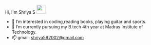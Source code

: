 Hi, I'm Shriya S <img src="https://github.com/TheDudeThatCode/TheDudeThatCode/blob/master/Assets/Hi.gif" width="29px">
- 👀 I’m interested in coding,reading books, playing guitar and sports.
- 🌱 I’m currently pursuing my B.tech 4th year at Madras Institute of Technology.
- 📫 gmail: shriya592002@gmail.com

<!---
shriya-5/shriya-5 is a ✨ special ✨ repository because its `README.md` (this file) appears on your GitHub profile.
You can click the Preview link to take a look at your changes.
--->
